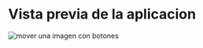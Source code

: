 # Vista previa de la aplicacion


![mover una imagen con botones](https://user-images.githubusercontent.com/34042465/49116750-98474f00-f26c-11e8-859e-52f99a7b3a60.PNG)
